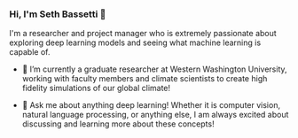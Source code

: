 ### Hi, I'm Seth Bassetti 👋

I'm a researcher and project manager who is extremely passionate about exploring deep learning models and seeing what machine learning is capable of.


- 🔭 I’m currently a graduate researcher at Western Washington University, working with faculty members and climate scientists to create high fidelity simulations of our global climate!

- 💬 Ask me about anything deep learning! Whether it is computer vision, natural language processing, or anything else, I am always excited about discussing and learning more about these concepts!

